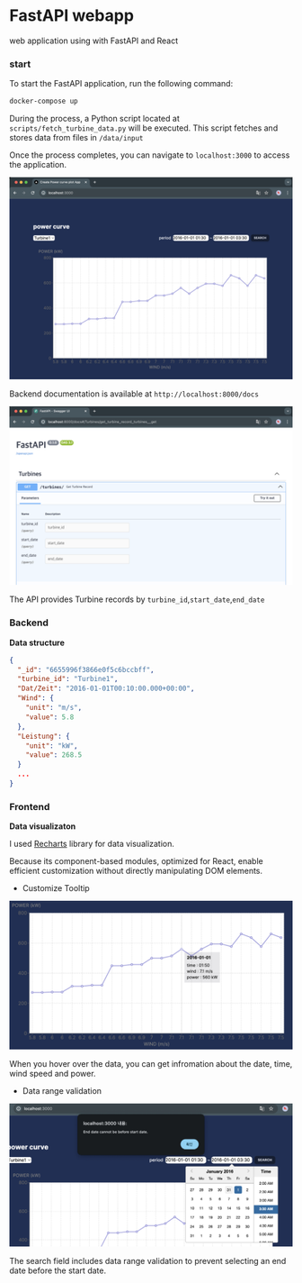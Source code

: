 # FastAPI webapp

web application using with FastAPI and React

### start

To start the FastAPI application, run the following command:

```bash
docker-compose up
```

During the process, a Python script located at `scripts/fetch_turbine_data.py` will be executed. This script fetches and stores data from files in `/data/input`

Once the process completes, you can navigate to `localhost:3000` to access the application.

![UI](assets/frontend_ui.png)

Backend documentation is available at `http://localhost:8000/docs`

![API Docs](assets/api_docs.png)

The API provides Turbine records by `turbine_id`,`start_date`,`end_date`

### Backend

**Data structure**

```json
{
  "_id": "6655996f3866e0f5c6bccbff",
  "turbine_id": "Turbine1",
  "Dat/Zeit": "2016-01-01T00:10:00.000+00:00",
  "Wind": {
    "unit": "m/s",
    "value": 5.8
  },
  "Leistung": {
    "unit": "kW",
    "value": 268.5
  }
  ...
}
```

### Frontend

**Data visualizaton**

I used [Recharts](https://recharts.org/en-US/) library for data visualization.

Because its component-based modules, optimized for React, enable efficient customization without directly manipulating DOM elements.

- Customize Tooltip

![UI](assets/frontend_ui_hover.png)

When you hover over the data, you can get infromation about the date, time, wind speed and power.

- Data range validation

![UI](assets/frontend_ui_validation.png)

The search field includes data range validation to prevent selecting an end date before the start date.
